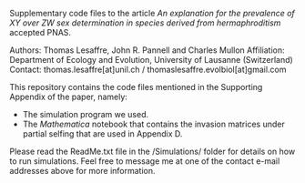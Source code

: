 Supplementary code files to the article _An explanation for the prevalence of XY over ZW sex determination in species derived from hermaphroditism_ accepted PNAS.

Authors: Thomas Lesaffre, John R. Pannell and Charles Mullon
Affiliation: Department of Ecology and Evolution, University of Lausanne (Switzerland)
Contact: thomas.lesaffre[at]unil.ch / thomaslesaffre.evolbiol[at]gmail.com

This repository contains the code files mentioned in the Supporting Appendix of the paper, namely:
  - The simulation program we used.
  - The _Mathematica_ notebook that contains the invasion matrices under partial selfing that are used in Appendix D.

Please read the ReadMe.txt file in the /Simulations/ folder for details on how to run simulations. Feel free to message me at one of the contact e-mail addresses above for more information.
